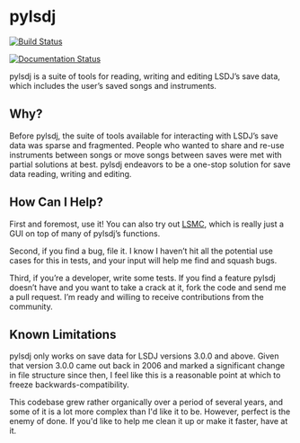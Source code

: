 # pylsdj

[![Build Status](https://travis-ci.org/alexras/pylsdj.svg)](https://travis-ci.org/alexras/pylsdj)

[![Documentation Status](https://readthedocs.org/projects/pylsdj/badge/?version=latest)](https://readthedocs.org/projects/pylsdj/?badge=latest)

pylsdj is a suite of tools for reading, writing and editing LSDJ’s save data,
which includes the user’s saved songs and instruments.

## Why?

Before pylsdj, the suite of tools available for interacting with LSDJ’s save
data was sparse and fragmented. People who wanted to share and re-use
instruments between songs or move songs between saves were met with partial
solutions at best. pylsdj endeavors to be a one-stop solution for save data
reading, writing and editing.

## How Can I Help?

First and foremost, use it! You can also try out [LSMC][lsmc], which is really
just a GUI on top of many of pylsdj’s functions.

Second, if you find a bug, file it. I know I haven’t hit all the potential use
cases for this in tests, and your input will help me find and squash bugs.

Third, if you’re a developer, write some tests. If you find a feature pylsdj
doesn’t have and you want to take a crack at it, fork the code and send me a
pull request. I’m ready and willing to receive contributions from the
community.

## Known Limitations

pylsdj only works on save data for LSDJ versions 3.0.0 and above. Given that
version 3.0.0 came out back in 2006 and marked a significant change in file
structure since then, I feel like this is a reasonable point at which to freeze
backwards-compatibility.

This codebase grew rather organically over a period of several years, and some
of it is a lot more complex than I'd like it to be. However, perfect is the
enemy of done. If you'd like to help me clean it up or make it faster, have at
it.

[lsmc]: https://www.github.com/alexras/lsmc/
